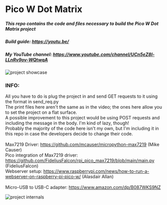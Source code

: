 # **Pico W Dot Matrix**
##### This repo contains the code and files necessary to build the Pico W Dot Matrix project <br/>
##### Build guide: https://youtu.be/ <br/>
##### My YouTube channel: https://www.youtube.com/channel/UCn5eZ8l-LLnRv9ov-WQtwqA

![project showcase](./images/thumbnail.jpg)

### **INFO:**<br/>
All you have to do is plug the project in and send GET requests to it using the format in send_req.py <br/>
The print files here aren't the same as in the video; the ones here allow you to set the project on a flat surface. <br/> 
A possible improvement to this project would be using POST requests and including the message in the body. I'm kind of lazy, though! <br/>
Probably the majority of the code here isn't my own, but I'm including it in this repo in case the developers decide to change their code. <br/> <br/>
Max7219 Driver: https://github.com/mcauser/micropython-max7219 (Mike Causer) <br/>
Pico integration of Max7219 driver: https://github.com/FideliusFalcon/rpi_pico_max7219/blob/main/main.py (FideliusFalcon) <br/>
Webserver setup: https://www.raspberrypi.com/news/how-to-run-a-webserver-on-raspberry-pi-pico-w/ (Alasdair Allan) <br/> <br/>
Micro-USB to USB-C adapter: https://www.amazon.com/dp/B087WKS9NZ

![project internals](./images/internals.jpg)
